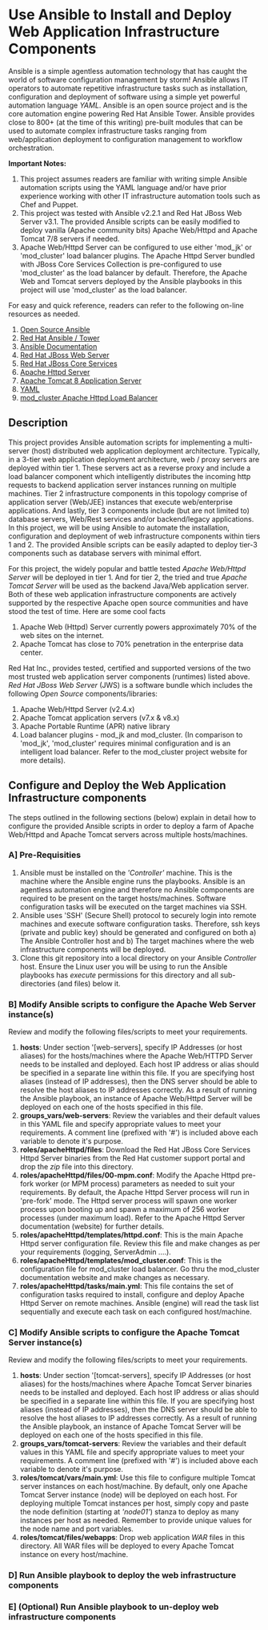 # Use Ansible to Install and Deploy Web Application Infrastructure Components

Ansible is a simple agentless automation technology that has caught the world of software configuration management by storm!  Ansible allows IT operators to automate repetitive infrastructure tasks such as installation, configuration and deployment of software using a simple yet powerful automation language *YAML*.  Ansible is an open source project and is the core automation engine powering Red Hat Ansible Tower.  Ansible provides close to 800+ (at the time of this writing) pre-built modules that can be used to automate complex infrastructure tasks ranging from web/application deployment to configuration management to workflow orchestration.

**Important Notes:** 
1.  This project assumes readers are familiar with writing simple Ansible automation scripts using the YAML language and/or have prior experience working with other IT infrastructure automation tools such as Chef and Puppet.
2.  This project was tested with Ansible v2.2.1 and Red Hat JBoss Web Server v3.1.  The provided Ansible scripts can be easily modified to deploy vanilla (Apache community bits) Apache Web/Httpd and Apache Tomcat 7/8 servers if needed.
3.  Apache Web/Httpd Server can be configured to use either 'mod_jk' or 'mod_cluster' load balancer plugins.  The Apache Httpd Server bundled with JBoss Core Services Collection is pre-configured to use 'mod_cluster' as the load balancer by default.  Therefore, the Apache Web and Tomcat servers deployed by the Ansible playbooks in this project will use 'mod_cluster' as the load balancer.

For easy and quick reference, readers can refer to the following on-line resources as needed.

1.  [Open Source Ansible](https://www.ansible.com/)
2.  [Red Hat Ansible / Tower](https://www.redhat.com/en/technologies/management/ansible)
3.  [Ansible Documentation](https://docs.ansible.com/)
4.  [Red Hat JBoss Web Server](https://access.redhat.com/documentation/en/red-hat-jboss-web-server/)
5.  [Red Hat JBoss Core Services](https://access.redhat.com/documentation/en/red-hat-jboss-core-services/)
6.  [Apache Httpd Server](https://httpd.apache.org/)
7.  [Apache Tomcat 8 Application Server](https://tomcat.apache.org/tomcat-8.0-doc/index.html)
8.  [YAML](http://yaml.org/)
9.  [mod_cluster Apache Httpd Load Balancer](http://mod-cluster.jboss.org/)

## Description
This project provides Ansible automation scripts for implementing a multi-server (host) distributed web application deployment architecture.  Typically, in a 3-tier web application deployment architecture, web / proxy servers are deployed within tier 1.  These servers act as a reverse proxy and include a load balancer component which intelligently distributes the incoming http requests to backend application server instances running on multiple machines.  Tier 2 infrastructure components in this topology comprise of application server (Web/JEE) instances that execute web/enterprise applications.  And lastly, tier 3 components include (but are not limited to) database servers, Web/Rest services and/or backend/legacy applications.  In this project, we will be using Ansible to automate the installation, configuration and deployment of web infrastructure components within tiers 1 and 2.  The provided Ansible scripts can be easily adapted to deploy tier-3 components such as database servers with minimal effort.

For this project, the widely popular and battle tested *Apache Web/Httpd Server* will be deployed in tier 1.  And for tier 2, the tried and true *Apache Tomcat Server* will be used as the backend Java/Web application server.  Both of these web application infrastructure components are actively supported by the respective Apache open source communities and have stood the test of time.  Here are some cool facts 

1.  Apache Web (Httpd) Server currently powers approximately 70% of the web sites on the internet.  
2.  Apache Tomcat has close to 70% penetration in the enterprise data center.

Red Hat Inc., provides tested, certified and supported versions of the two most trusted web application server components (runtimes) listed above.  *Red Hat JBoss Web Server* (JWS) is a software bundle which includes the following *Open Source* components/libraries:

1.  Apache Web/Httpd Server (v2.4.x)
2.  Apache Tomcat application servers (v7.x & v8.x)
3.  Apache Portable Runtime (APR) native library
4.  Load balancer plugins - mod_jk and mod_cluster.  (In comparison to 'mod_jk', 'mod_cluster' requires minimal configuration and is an intelligent load balancer.  Refer to the mod_cluster project website for more details).

## Configure and Deploy the Web Application Infrastructure components
The steps outlined in the following sections (below) explain in detail how to configure the provided Ansible scripts in order to deploy a farm of Apache Web/Httpd and Apache Tomcat servers across multiple hosts/machines.

### A] Pre-Requisities
1.  Ansible must be installed on the *'Controller'* machine.  This is the machine where the Ansible engine runs the playbooks. Ansible is an agentless automation engine and therefore no Ansible components are required to be present on the target hosts/machines.  Software configuration tasks will be executed on the target machines via SSH.
2.  Ansible uses 'SSH' (Secure Shell) protocol to securely login into remote machines and execute software configuration tasks.  Therefore, ssh keys (private and public key) should be generated and configured on both a) The Ansible Controller host and  b) The target machines where the web infrastructure components will be deployed.
3.  Clone this git repository into a local directory on your Ansible *Controller* host.  Ensure the Linux user you will be using to run the Ansible playbooks has *execute* permissions for this directory and all sub-directories (and files) below it. 

### B] Modify Ansible scripts to configure the Apache Web Server instance(s)
Review and modify the following files/scripts to meet your requirements.
1.  **hosts**: Under section '[web-servers], specify IP Addresses (or host aliases) for the hosts/machines where the Apache Web/HTTPD Server needs to be installed and deployed.  Each host IP address or alias should be specified in a separate line within this file.  If you are specifying host aliases (instead of IP addresses), then the DNS server should be able to resolve the host aliases to IP addresses correctly.  As a result of running the Ansible playbook, an instance of Apache Web/Httpd Server will be deployed on each one of the hosts specified in this file.
2.  **groups_vars/web-servers**: Review the variables and their default values in this YAML file and specify appropriate values to meet your requirements.  A comment line (prefixed with '#') is included above each variable to denote it's purpose.
3.  **roles/apacheHttpd/files**: Download the Red Hat JBoss Core Services Httpd Server binaries from the Red Hat customer support portal and drop the *zip* file into this directory.
4.  **roles/apacheHttpd/files/00-mpm.conf**: Modify the Apache Httpd pre-fork worker (or MPM process) parameters as needed to suit your requirements.  By default, the Apache Httpd Server process will run in 'pre-fork' mode. The Httpd server process will spawn one worker process upon booting up and spawn a maximum of 256 worker processes (under maximum load).  Refer to the Apache Httpd Server documentation (website) for further details.
5.  **roles/apacheHttpd/templates/httpd.conf**: This is the main Apache Httpd server configuration file.  Review this file and make changes as per your requirements (logging, ServerAdmin ....).
6.  **roles/apacheHttpd/templates/mod_cluster.conf**: This is the configuration file for mod_cluster load balancer.  Go thru the mod_cluster documentation website and make changes as necessary.
7.  **roles/apacheHttpd/tasks/main.yml**: This file contains the set of configuration tasks required to install, configure and deploy Apache Httpd Server on remote machines.  Ansible (engine) will read the task list sequentially and execute each task on each configured host/machine. 

### C] Modify Ansible scripts to configure the Apache Tomcat Server instance(s)
Review and modify the following files/scripts to meet your requirements.
1.  **hosts**: Under section '[tomcat-servers], specify IP Addresses (or host aliases) for the hosts/machines where Apache Tomcat Server binaries needs to be installed and deployed.  Each host IP address or alias should be specified in a separate line within this file.  If you are specifying host aliases (instead of IP addresses), then the DNS server should be able to resolve the host aliases to IP addresses correctly.  As a result of running the Ansible playbook, an instance of Apache Tomcat Server will be deployed on each one of the hosts specified in this file.
2.  **groups_vars/tomcat-servers**: Review the variables and their default values in this YAML file and specify appropriate values to meet your requirements.  A comment line (prefixed with '#') is included above each variable to denote it's purpose.
3.  **roles/tomcat/vars/main.yml**: Use this file to configure multiple Tomcat server instances on each host/machine.  By default, only one Apache Tomcat Server instance (node) will be deployed on each host.  For deploying multiple Tomcat instances per host, simply copy and paste the node definition (starting at *'node01'*) stanza to deploy as many instances per host as needed.  Remember to provide unique values for the node name and port variables.
4.  **roles/tomcat/files/webapps**: Drop web application *WAR* files in this directory.  All WAR files will be deployed to every Apache Tomcat instance on every host/machine.

### D] Run Ansible playbook to deploy the web infrastructure components

### E] (Optional) Run Ansible playbook to un-deploy web infrastructure components


